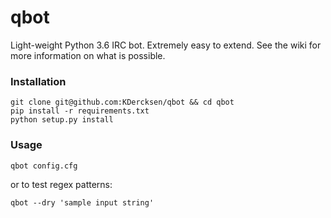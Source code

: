 qbot
====

Light-weight Python 3.6 IRC bot. Extremely easy to extend. See the wiki for
more information on what is possible.

### Installation

    git clone git@github.com:KDercksen/qbot && cd qbot
    pip install -r requirements.txt
    python setup.py install

### Usage

    qbot config.cfg

or to test regex patterns:

    qbot --dry 'sample input string'

